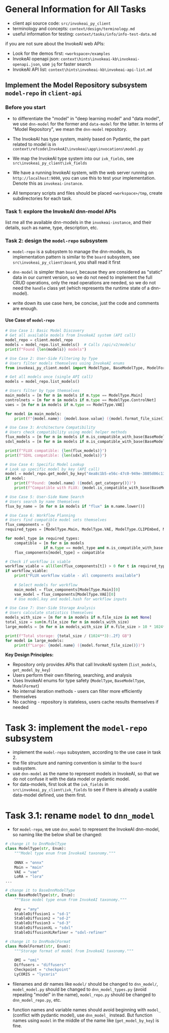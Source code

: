 # General Information for All Tasks

- client api source code: `src/invokeai_py_client`
- terminology and concepts: `context/design/terminology.md`
- useful information for testing: `context/tasks/info/info-test-data.md`

if you are not sure about the InvokeAI web APIs:
- Look for the demos first: `<workspace>/examples`
- InvokeAI openapi json: `context\hints\invokeai-kb\invokeai-openapi.json`, use `jq` for faster search
- InvokeAI API list: `context\hints\invokeai-kb\invokeai-api-list.md`

## Implement the Model Repository subsystem `model-repo` in `client-api`

### Before you start
- to differentiate the "model" in "deep learning model" and "data model", we use `dnn-model` for the former and `data-model` for the latter. In terms of "Model Repository", we mean the `dnn-model` repository.
- The InvokeAI has type system, mainly based on Pydantic, the part related to model is in `context\refcode\InvokeAI\invokeai\app\invocations\model.py`
- We map the InvokeAI type system into our `ivk_fields`, see `src\invokeai_py_client\ivk_fields`
  
- We have a running InvokeAI system, with the web server running on `http://localhost:9090`, you can use this to test your implementation. Denote this as `invokeai-instance`.

- All temporary scripts and files should be placed `<workspace>/tmp`, create subdirectories for each task.


### Task 1: explore the InvokeAI dnn-model APIs

list me all the available dnn-models in the `invokeai-instance`, and their details, such as name, type, description, etc.

### Task 2: design the `model-repo` subsystem

- `model-repo` is a subsystem to manage the dnn-models, its implementation pattern is similar to the `board` subsystem, see `src\invokeai_py_client\board`, you shall read it first

- `dnn-model` is simpler than `board`, because they are considered as "static" data in our current version, so we do not need to implement the full CRUD operations, only the read operations are needed, so we do not need the `handle` class yet (which represents the runtime state of a dnn-model).

- write down its use case here, be concise, just the code and comments are enough.

#### Use Case of `model-repo`

```python
# Use Case 1: Basic Model Discovery
# Get all available models from InvokeAI system (API call)
model_repo = client.model_repo
models = model_repo.list_models()  # Calls /api/v2/models/
print(f"Found {len(models)} models")

# Use Case 2: User-Side Filtering by Type
# Users filter models themselves using InvokeAI enums
from invokeai_py_client.model import ModelType, BaseModelType, ModelFormat

# Get all models once (single API call)
models = model_repo.list_models()

# Users filter by type themselves
main_models = [m for m in models if m.type == ModelType.Main]
controlnets = [m for m in models if m.type == ModelType.ControlNet]
vaes = [m for m in models if m.type == ModelType.VAE]

for model in main_models:
    print(f"{model.name}: {model.base.value} ({model.format_file_size()})")

# Use Case 3: Architecture Compatibility
# Users check compatibility using model helper methods
flux_models = [m for m in models if m.is_compatible_with_base(BaseModelType.Flux)]
sdxl_models = [m for m in models if m.is_compatible_with_base(BaseModelType.StableDiffusionXL)]

print(f"FLUX compatible: {len(flux_models)}")
print(f"SDXL compatible: {len(sdxl_models)}")

# Use Case 4: Specific Model Lookup
# Look up specific model by key (API call)
model = model_repo.get_model_by_key("4ea8c1b5-e56c-47c0-949e-3805d06c1301")  # Calls /api/v2/models/i/{key}
if model:
    print(f"Found: {model.name} ({model.get_category()})")
    print(f"Compatible with FLUX: {model.is_compatible_with_base(BaseModelType.Flux)}")

# Use Case 5: User-Side Name Search
# Users search by name themselves
flux_by_name = [m for m in models if "flux" in m.name.lower()]

# Use Case 6: Workflow Planning
# Users find compatible model sets themselves
flux_components = {}
required_types = [ModelType.Main, ModelType.VAE, ModelType.CLIPEmbed, ModelType.T5Encoder]

for model_type in required_types:
    compatible = [m for m in models 
                 if m.type == model_type and m.is_compatible_with_base(BaseModelType.Flux)]
    flux_components[model_type] = compatible

# Check if workflow is viable
workflow_viable = all(len(flux_components[t]) > 0 for t in required_types)
if workflow_viable:
    print("FLUX workflow viable - all components available")
    
    # Select models for workflow
    main_model = flux_components[ModelType.Main][0]
    vae_model = flux_components[ModelType.VAE][0]
    # Use model.key and model.hash for workflow inputs

# Use Case 7: User-Side Storage Analysis
# Users calculate statistics themselves
models_with_size = [m for m in models if m.file_size is not None]
total_size = sum(m.file_size for m in models_with_size)
large_models = [m for m in models_with_size if m.file_size > 10 * 1024**3]  # >10GB

print(f"Total storage: {total_size / (1024**3):.2f} GB")
for model in large_models:
    print(f"Large: {model.name} ({model.format_file_size()})")

```

**Key Design Principles:**
- Repository only provides APIs that call InvokeAI system (`list_models`, `get_model_by_key`)
- Users perform their own filtering, searching, and analysis
- Uses InvokeAI enums for type safety (`ModelType`, `BaseModelType`, `ModelFormat`)
- No internal iteration methods - users can filter more efficiently themselves
- No caching - repository is stateless, users cache results themselves if needed

# Task 3: implement the `model-repo` subsystem

- implement the `model-repo` subsystem, according to the use case in task 2.
- the file structure and naming convention is similar to the `board` subsystem.
- use `dnn-model` as the name to represent models in InvokeAI, so that we do not confuse it with the data model or pydantic model.
- for data-models, first look at the `ivk_fields` in `src\invokeai_py_client\ivk_fields` to see if there is already a usable data-model defined, use them first.

# Task 3.1: rename `model` to `dnn_model`

- for `model-repo`, we use `dnn_model` to represent the InvokeAI dnn-model, so naming like the below shall be changed:

```python
# change it to DnnModelType
class ModelType(str, Enum):
    """Model type enum from InvokeAI taxonomy."""
    
    ONNX = "onnx"
    Main = "main"
    VAE = "vae"
    LoRA = "lora"
...

# change it to BaseDnnModelType
class BaseModelType(str, Enum):
    """Base model type enum from InvokeAI taxonomy."""
    
    Any = "any"
    StableDiffusion1 = "sd-1"
    StableDiffusion2 = "sd-2"
    StableDiffusion3 = "sd-3"
    StableDiffusionXL = "sdxl"
    StableDiffusionXLRefiner = "sdxl-refiner"

# change it to DnnModelFormat
class ModelFormat(str, Enum):
    """Storage format of model from InvokeAI taxonomy."""
    
    OMI = "omi"
    Diffusers = "diffusers"
    Checkpoint = "checkpoint"
    LyCORIS = "lycoris"
```

- filenames and dir names like `model/` should be changed to `dnn_model/`, `model_model.py` should be changed to `dnn_model_types.py` (avoid repeating "model" in the name), `model_repo.py` should be changed to `dnn_model_repo.py`, etc.

- function names and variable names should avoid beginning with `model_` (conflict with pydantic model), use `dnn_model_` instead. But function names using `model` in the middle of the name like (`get_model_by_key`) is fine.